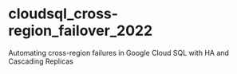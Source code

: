 # cloudsql_cross-region_failover_2022
Automating cross-region failures in Google Cloud SQL with HA and Cascading Replicas
